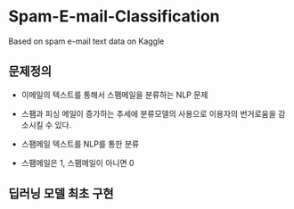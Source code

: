 # Spam-E-mail-Classification
Based on spam e-mail text data on Kaggle
## 문제정의
* 이메일의 텍스트를 통해서 스팸메일을 분류하는 NLP 문제
* 스팸과 피싱 메일이 증가하는 추세에 분류모델의 사용으로 이용자의 번거로움을 감소시킬 수 있다.

* 스팸메일 텍스트를 NLP를 통한 분류
* 스팸메일은 1, 스팸메일이 아니면 0
## 딥러닝 모델 최초 구현
